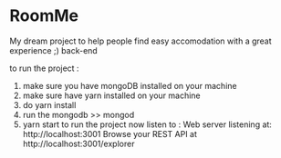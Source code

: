 # RoomMe
My dream project to help people find easy accomodation with a great experience ;) 
back-end 

to run the project :
1. make sure you have mongoDB installed on your machine
2. make sure have yarn installed on your machine
3. do yarn install
4. run the mongodb >> mongod
5. yarn start to run the project 
now listen to : 
Web server listening at: http://localhost:3001
Browse your REST API at http://localhost:3001/explorer
